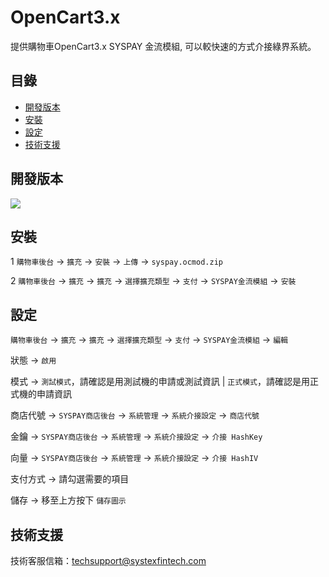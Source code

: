 # OpenCart3.x
提供購物車OpenCart3.x SYSPAY 金流模組, 可以較快速的方式介接綠界系統。


目錄
-----------------
* [開發版本](#開發版本)
* [安裝](#安裝)
* [設定](#設定)
* [技術支援](#技術支援)


開發版本
-----------------
<img src="https://img.shields.io/badge/Now--Scott-3.0.3.9-red?label=OpenCart&labelColor=blue">


安裝
-----------------
1 `購物車後台` -> `擴充` -> `安裝` -> `上傳` -> `syspay.ocmod.zip`

2 `購物車後台` -> `擴充` -> `擴充` -> `選擇擴充類型` -> `支付` -> `SYSPAY金流模組` -> `安裝`

設定
-----------------
`購物車後台` -> `擴充` -> `擴充` -> `選擇擴充類型` -> `支付` -> `SYSPAY金流模組` -> `編輯`

狀態 -> `啟用`

模式 -> `測試模式`，請確認是用測試機的申請或測試資訊 | `正式模式`，請確認是用正式機的申請資訊

商店代號 -> `SYSPAY商店後台` -> `系統管理` -> `系統介接設定` -> `商店代號`

金鑰 -> `SYSPAY商店後台` -> `系統管理` -> `系統介接設定` -> `介接 HashKey`

向量 -> `SYSPAY商店後台` -> `系統管理` -> `系統介接設定` -> `介接 HashIV`

支付方式 -> 請勾選需要的項目

儲存 -> 移至上方按下 `儲存圖示`

技術支援
-----------------
技術客服信箱：techsupport@systexfintech.com
